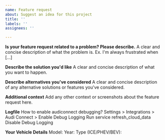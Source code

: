 ```yaml
---
name: Feature request
about: Suggest an idea for this project
title: ''
labels: ''
assignees: ''

---
```


**Is your feature request related to a problem? Please describe.**
A clear and concise description of what the problem is. Ex. I'm always frustrated when [...]

**Describe the solution you'd like**
A clear and concise description of what you want to happen.

**Describe alternatives you've considered**
A clear and concise description of any alternative solutions or features you've considered.

**Additional context**
Add any other context or screenshots about the feature request here.

**Logfile**
How to enable audiconnect debugging?
Settings > Integrations > Audi Connect > Enable Debug Logging
Run service refresh_cloud_data
Disable Debug Logging

**Your Vehicle Details**
Model:
Year:
Type (ICE/PHEV/BEV):
